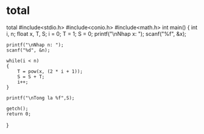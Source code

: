 # total
total
#include<stdio.h>
#include<conio.h>
#include<math.h>
int main()
{
	int i, n;
	float x, T, S;
	i = 0;
	T = 1;
	S = 0;
	printf("\nNhap x: ");
	scanf("%f", &x);

	printf("\nNhap n: ");
	scanf("%d", &n);

	while(i < n)
	{
		T = pow(x, (2 * i + 1));
		S = S + T;
		i++;
	}

	printf("\nTong la %f",S);

	getch();
	return 0;
}
